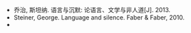 - 乔治, 斯坦纳. 语言与沉默: 论语言、文学与非人道[J]. 2013.
- Steiner, George. Language and silence. Faber & Faber, 2010.
-